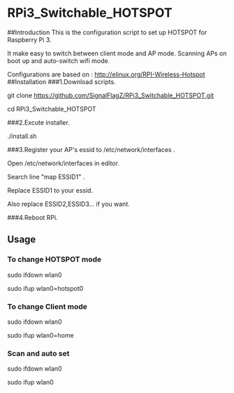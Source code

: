 # RPi3_Switchable_HOTSPOT

##Introduction
This is the configuration script to set up HOTSPOT for Raspberry Pi 3.

It make easy to switch between client mode and AP mode. Scanning APs on boot up and auto-switch wifi mode.

Configurations are based on : http://elinux.org/RPI-Wireless-Hotspot
##Installation
###1.Download scripts.

git clone https://github.com/SignalFlagZ/RPi3_Switchable_HOTSPOT.git

cd RPi3_Switchable_HOTSPOT

###2.Excute installer.

./install.sh

###3.Register your AP's essid to /etc/network/interfaces .

Open /etc/network/interfaces in editor.

Search line "map ESSID1" .

Replace ESSID1 to your essid.

Also replace ESSID2,ESSID3... if you want.

###4.Reboot RPi.

## Usage
### To change HOTSPOT mode
sudo ifdown wlan0

sudo ifup wlan0=hotspot0
### To change Client mode
sudo ifdown wlan0

sudo ifup wlan0=home
### Scan and auto set
sudo ifdown wlan0

sudo ifup wlan0
